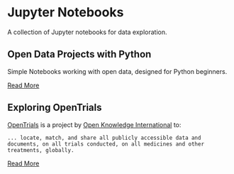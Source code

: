 # Jupyter Notebooks

A collection of Jupyter notebooks for data exploration.

## Open Data Projects with Python

Simple Notebooks working with open data, designed for Python beginners.

[Read More](opendataprojects/README.md)

## Exploring OpenTrials

[OpenTrials](http://opentrials.net/) is a project by [Open Knowledge International](https://okfn.org/) to:

    ... locate, match, and share all publicly accessible data and documents, on all trials conducted, on all medicines and other treatments, globally.

[Read More](opentrials/README.md)

